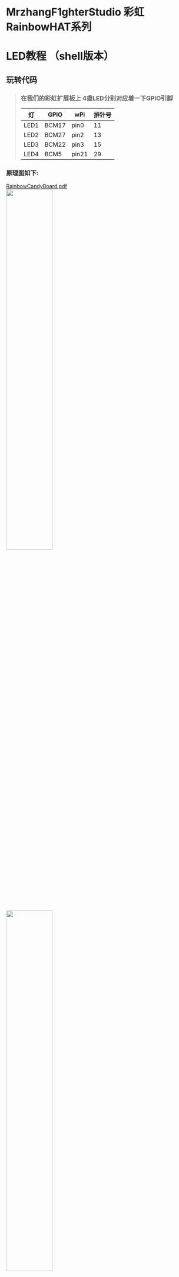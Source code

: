 # MrzhangF1ghterStudio 彩虹RainbowHAT系列
# LED教程 （shell版本）

## 玩转代码
> ### 在我们的彩虹扩展板上 4盏LED分别对应着一下GPIO引脚
> 灯   | GPIO | wPi |排针号|
> |----|-----|-----|-----|
> |LED1|BCM17|pin0 | 11 |    
> |LED2|BCM27|pin2 |13  |
> |LED3|BCM22|pin3 |15  |
> |LED4|BCM5 |pin21|29  |

### 原理图如下:
[RainbowCandyBoard.pdf](https://github.com/MrzhangF1ghter/RainbowCandyBoard/blob/master/schematic/RainbowCandyBoard_Rev2.0.pdf)<br>
<img src="https://img.alicdn.com/imgextra/i4/1887229091/O1CN012H1j62Ne2JJwKdi_!!1887229091.png" width=50% height=50%/><br>
<img src="https://img.alicdn.com/imgextra/i2/1887229091/O1CN012H1j61VWcYfRF8n_!!1887229091.png" width=50% height=50%/><br>
> 我们采用的是跳帽来连接IO口，你可以在彩虹板上看到有一排彩虹色的跳帽，找到LED1、LED2、LED3、LED4，那就是与IO连接的端口，具体端口号请看原理图。
> 当我们想接自己io的时候，可以将跳帽拔开，那么板上的外设就和io口断开了，然后插上你想接的外设即可。
> shell版本中，我们采用脚本进行点亮led操作，对于不熟悉shell的用户，可自行了解相关内容
> 代码如下：
> ### led脚本 led.sh
```C
#! /bin/bash
#sudo ./led.sh pin value
echo Exporting pin $1.
echo $1 > /sys/class/gpio/export
echo Setting direction to out.
#把传入的pin给了gpio
echo out > /sys/class/gpio/gpio$1/direction
#设置该gpio的值
echo Setting pin $2
echo $2 > /sys/class/gpio/gpio$1/value
```
## 玩
> 编辑完脚本后我们就可以运行测试了<br>
> 比如我们要点亮LED1（对应BCM引脚17），低电平点亮
> `./led.sh 17 0`
> 若无法执行，提示command not found，请修改led.sh权限为可执行文件,如下:
> `chmod 777 led.sh`
